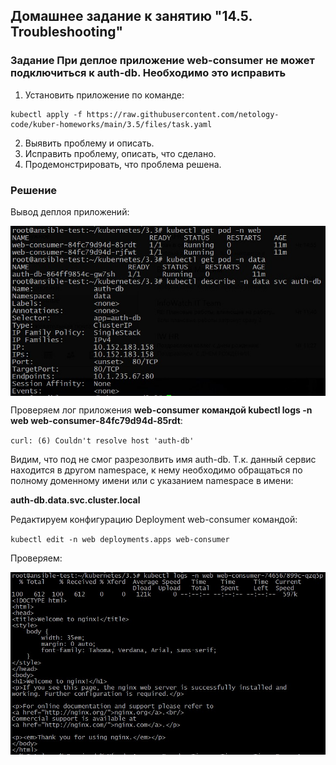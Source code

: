 ## Домашнее задание к занятию "14.5. Troubleshooting"

### Задание При деплое приложение web-consumer не может подключиться к auth-db. Необходимо это исправить


1. Установить приложение по команде:
```shell
kubectl apply -f https://raw.githubusercontent.com/netology-code/kuber-homeworks/main/3.5/files/task.yaml
```
2. Выявить проблему и описать.
3. Исправить проблему, описать, что сделано.
4. Продемонстрировать, что проблема решена.

### Решение

Вывод деплоя приложений:

<img align="top" src="img/deploy.jpg">		<!--![deploy](img/deploy.jpg)-->

Проверяем лог приложения **web-consumer** **командой kubectl logs -n web web-consumer-84fc79d94d-85rdt**:

`curl: (6) Couldn't resolve host 'auth-db'
`

Видим, что под не смог разрезолвить имя auth-db. Т.к. данный сервис находится в другом namespace, к нему необходимо обращаться по полному доменному имени или с указанием namespace в имени:

**auth-db.data.svc.cluster.local**

Редактируем конфигурацию Deployment web-consumer командой:

`kubectl edit -n web deployments.apps web-consumer`

Проверяем:

<img align="top" src="img/check.jpg">		<!--![check](img/check.jpg)-->